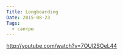 ```yaml
---
Title: Longboarding
Date: 2015-08-23
Tags:
  - саптрю
---
```


http://youtube.com/watch?v=7OUl2SOeL44
